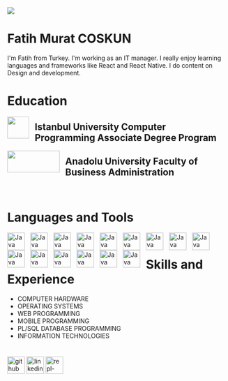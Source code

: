 <img align="center" src="https://media.licdn.com/dms/image/D4E16AQElHyLOeH0Ulg/profile-displaybackgroundimage-shrink_350_1400/0/1690838102975?e=1713398400&v=beta&t=eNlgfsdL_PPrgNUtyeeBWbcInuRXvq2pAty1jxT403E" />


# Fatih Murat COSKUN
I'm Fatih from Turkey. I'm working as an IT manager. I really enjoy learning languages and frameworks like React and React Native. I do content on Design and development. 
<br/>

# Education
<img align="left" width="50px" style="padding-right:10px;" src='https://www.istanbul.edu.tr/css/theme/default/img/logo/iu.png'>
<h2>Istanbul University Computer Programming Associate Degree Program</h2>
<img align="left" width="120px" height="50px" style="padding-right:10px;" src='https://www.anadolu.edu.tr/assets/img/headerLogoWhite_en.png'>
<h2>Anadolu University Faculty of Business Administration</h2>

<br/>

# Languages and Tools
<!-- https://devicon.dev/ -->
<img align="left" alt="Java" width="40px" style="padding-right:10px;" src="https://cdn.jsdelivr.net/gh/devicons/devicon/icons/html5/html5-plain.svg" />
<img align="left" alt="Java" width="40px" style="padding-right:10px;" src="https://cdn.jsdelivr.net/gh/devicons/devicon/icons/css3/css3-plain.svg" />
<img align="left" alt="Java" width="40px" style="padding-right:10px;" src="https://cdn.jsdelivr.net/gh/devicons/devicon/icons/javascript/javascript-plain.svg" />
<img align="left" alt="Java" width="40px" style="padding-right:10px;" src="https://cdn.jsdelivr.net/gh/devicons/devicon@latest/icons/typescript/typescript-original.svg" />
<img align="left" alt="Java" width="40px" style="padding-right:10px;" src="https://cdn.jsdelivr.net/gh/devicons/devicon/icons/react/react-original.svg" />
<img align="left" alt="Java" width="40px" style="padding-right:10px;" src="https://cdn.jsdelivr.net/gh/devicons/devicon@latest/icons/nodejs/nodejs-plain-wordmark.svg" />
<img align="left" alt="Java" width="40px" style="padding-right:10px;" src="https://cdn.jsdelivr.net/gh/devicons/devicon@latest/icons/php/php-original.svg" />
<img align="left" alt="Java" width="40px" style="padding-right:10px;" src="https://cdn.jsdelivr.net/gh/devicons/devicon@latest/icons/azuresqldatabase/azuresqldatabase-original.svg" />
<img align="left" alt="Java" width="40px" style="padding-right:10px;" src="https://cdn.jsdelivr.net/gh/devicons/devicon@latest/icons/python/python-original-wordmark.svg" />
<img align="left" alt="Java" width="40px" style="padding-right:10px;" src="https://cdn.jsdelivr.net/gh/devicons/devicon/icons/linux/linux-original.svg" />
<img align="left" alt="Java" width="40px" style="padding-right:10px;" src="https://cdn.jsdelivr.net/gh/devicons/devicon@latest/icons/csharp/csharp-original.svg" />
<img align="left" alt="Java" width="40px" style="padding-right:10px;" src="https://cdn.jsdelivr.net/gh/devicons/devicon@latest/icons/c/c-original.svg" />
<img align="left" alt="Java" width="40px" style="padding-right:10px;" src="https://cdn.jsdelivr.net/gh/devicons/devicon@latest/icons/blender/blender-original.svg" />
<img align="left" alt="Java" width="40px" style="padding-right:10px;" src="https://cdn.jsdelivr.net/gh/devicons/devicon@latest/icons/photoshop/photoshop-original.svg" />
<img align="left" alt="Java" width="40px" style="padding-right:10px;" src="https://cdn.jsdelivr.net/gh/devicons/devicon@latest/icons/illustrator/illustrator-plain.svg" />

<br>
<h1> </h1>
<h1>Skills and Experience</h1>

* COMPUTER HARDWARE
* OPERATING SYSTEMS
* WEB PROGRAMMING
* MOBILE PROGRAMMING
* PL/SQL DATABASE PROGRAMMING
* INFORMATION TECHNOLOGIES 
<h1> </h1>

[<img src='https://media.licdn.com/dms/image/D4D2DAQFSto8GknLxPQ/profile-treasury-image-shrink_800_800/0/1685923943844?e=1708282800&v=beta&t=l-MP9a1pR-lFCoIokzA00psXgWQhdFjYqdJXzznZlk4' alt='github' height='40'>](https://github.com/fmcoskun)
[<img src='https://cdn.jsdelivr.net/gh/devicons/devicon@latest/icons/linkedin/linkedin-original.svg' alt='linkedin' height='40'>](https://www.linkedin.com/in/fmcoskun/)
[<img src='https://cdn.jsdelivr.net/gh/devicons/devicon@latest/icons/replit/replit-original.svg' alt='repl-dot-it' height='40'>](https://replit.com/@fmcoskun)  

